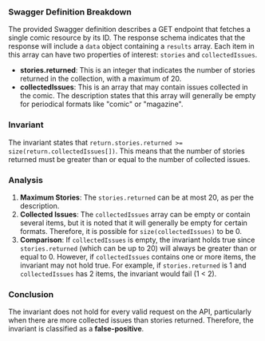### Swagger Definition Breakdown
The provided Swagger definition describes a GET endpoint that fetches a single comic resource by its ID. The response schema indicates that the response will include a `data` object containing a `results` array. Each item in this array can have two properties of interest: `stories` and `collectedIssues`.

- **stories.returned**: This is an integer that indicates the number of stories returned in the collection, with a maximum of 20.
- **collectedIssues**: This is an array that may contain issues collected in the comic. The description states that this array will generally be empty for periodical formats like "comic" or "magazine".

### Invariant
The invariant states that `return.stories.returned >= size(return.collectedIssues[])`. This means that the number of stories returned must be greater than or equal to the number of collected issues.

### Analysis
1. **Maximum Stories**: The `stories.returned` can be at most 20, as per the description.
2. **Collected Issues**: The `collectedIssues` array can be empty or contain several items, but it is noted that it will generally be empty for certain formats. Therefore, it is possible for `size(collectedIssues)` to be 0.
3. **Comparison**: If `collectedIssues` is empty, the invariant holds true since `stories.returned` (which can be up to 20) will always be greater than or equal to 0. However, if `collectedIssues` contains one or more items, the invariant may not hold true. For example, if `stories.returned` is 1 and `collectedIssues` has 2 items, the invariant would fail (1 < 2).

### Conclusion
The invariant does not hold for every valid request on the API, particularly when there are more collected issues than stories returned. Therefore, the invariant is classified as a **false-positive**.
